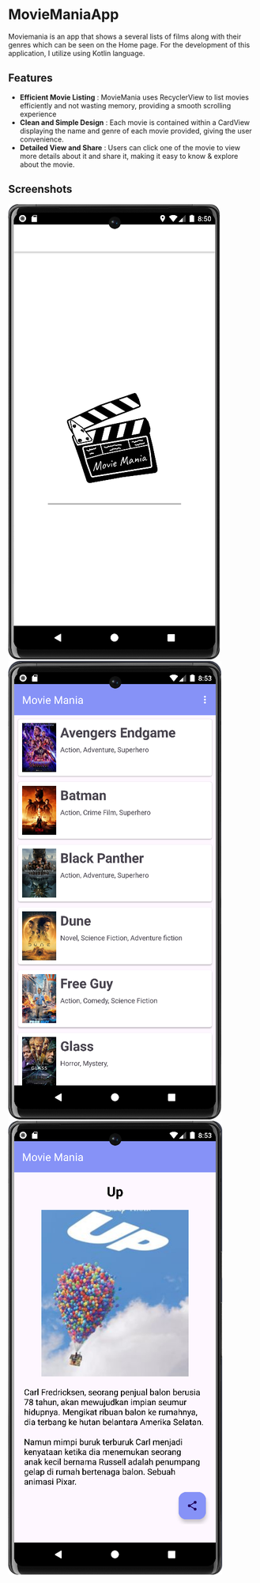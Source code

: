 # MovieManiaApp
Moviemania is an app that shows a several lists of films along with their genres which can be seen on the Home page. For the development of this application, I utilize using Kotlin language.
## Features
- **Efficient Movie Listing** : MovieMania uses RecyclerView to list movies efficiently and not wasting memory, providing a smooth scrolling experience
- **Clean and Simple Design** : Each movie is contained within a CardView displaying the name and genre of each movie provided, giving the user convenience.
- **Detailed View and Share** : Users can click one of the movie to view more details about it and share it, making it easy to know & explore about the movie.
## Screenshots
![Screenshot connection](movieMania-splash.png)
![Screenshot connection](movieMania-main.png)
![Screenshot connection](movieMania-detail.png)
